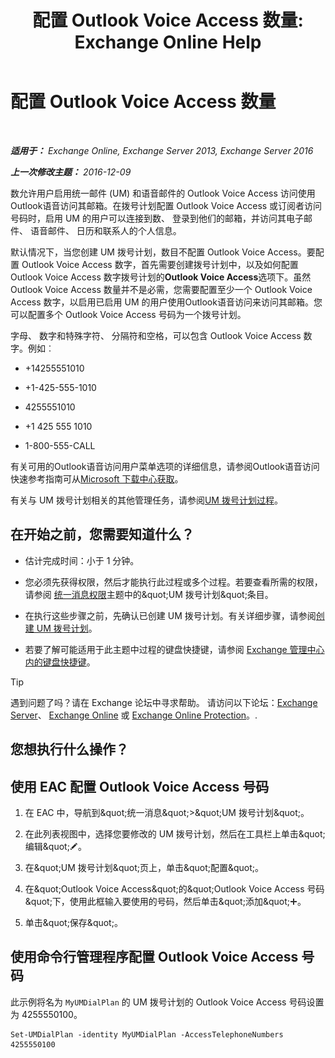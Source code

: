 ﻿---
title: '配置 Outlook Voice Access 数量: Exchange Online Help'
TOCTitle: 配置 Outlook Voice Access 数量
ms:assetid: 443c838e-f266-4893-b6b2-e5fc96579b55
ms:mtpsurl: https://technet.microsoft.com/zh-cn/library/Aa997680(v=EXCHG.150)
ms:contentKeyID: 50556559
ms.date: 05/23/2018
mtps_version: v=EXCHG.150
ms.translationtype: MT
---

# 配置 Outlook Voice Access 数量

 

_**适用于：** Exchange Online, Exchange Server 2013, Exchange Server 2016_

_**上一次修改主题：** 2016-12-09_

数允许用户启用统一邮件 (UM) 和语音邮件的 Outlook Voice Access 访问使用Outlook语音访问其邮箱。在拨号计划配置 Outlook Voice Access 或订阅者访问号码时，启用 UM 的用户可以连接到数、 登录到他们的邮箱，并访问其电子邮件、 语音邮件、 日历和联系人的个人信息。

默认情况下，当您创建 UM 拨号计划，数目不配置 Outlook Voice Access。要配置 Outlook Voice Access 数字，首先需要创建拨号计划中，以及如何配置 Outlook Voice Access 数字拨号计划的**Outlook Voice Access**选项下。虽然 Outlook Voice Access 数量并不是必需，您需要配置至少一个 Outlook Voice Access 数字，以启用已启用 UM 的用户使用Outlook语音访问来访问其邮箱。您可以配置多个 Outlook Voice Access 号码为一个拨号计划。

字母、 数字和特殊字符、 分隔符和空格，可以包含 Outlook Voice Access 数字。例如︰

  - \+14255551010

  - \+1-425-555-1010

  - 4255551010

  - \+1 425 555 1010

  - 1-800-555-CALL

有关可用的Outlook语音访问用户菜单选项的详细信息，请参阅Outlook语音访问快速参考指南可从[Microsoft 下载中心获取](https://go.microsoft.com/fwlink/p/?linkid=64645)。

有关与 UM 拨号计划相关的其他管理任务，请参阅[UM 拨号计划过程](um-dial-plan-procedures-exchange-2013-help.md)。

## 在开始之前，您需要知道什么？

  - 估计完成时间：小于 1 分钟。

  - 您必须先获得权限，然后才能执行此过程或多个过程。若要查看所需的权限，请参阅 [统一消息权限](unified-messaging-permissions-exchange-2013-help.md)主题中的\&quot;UM 拨号计划\&quot;条目。

  - 在执行这些步骤之前，先确认已创建 UM 拨号计划。有关详细步骤，请参阅[创建 UM 拨号计划](create-a-um-dial-plan-exchange-2013-help.md)。

  - 若要了解可能适用于此主题中过程的键盘快捷键，请参阅 [Exchange 管理中心内的键盘快捷键](keyboard-shortcuts-in-the-exchange-admin-center-exchange-online-protection-help.md)。

> [!TIP]  
> 遇到问题了吗？请在 Exchange 论坛中寻求帮助。 请访问以下论坛：<a href="https://go.microsoft.com/fwlink/p/?linkid=60612">Exchange Server</a>、 <a href="https://go.microsoft.com/fwlink/p/?linkid=267542">Exchange Online</a> 或 <a href="https://go.microsoft.com/fwlink/p/?linkid=285351">Exchange Online Protection</a>。.


## 您想执行什么操作？

## 使用 EAC 配置 Outlook Voice Access 号码

1.  在 EAC 中，导航到\&quot;统一消息\&quot;\>\&quot;UM 拨号计划\&quot;。

2.  在此列表视图中，选择您要修改的 UM 拨号计划，然后在工具栏上单击\&quot;编辑\&quot;![编辑图标](images/Bb124582.6f53ccb2-1f13-4c02-bea0-30690e6ea71d(EXCHG.150).gif "编辑图标")。

3.  在\&quot;UM 拨号计划\&quot;页上，单击\&quot;配置\&quot;。

4.  在\&quot;Outlook Voice Access\&quot;的\&quot;Outlook Voice Access 号码\&quot;下，使用此框输入要使用的号码，然后单击\&quot;添加\&quot;![添加图标](images/JJ218640.c1e75329-d6d7-4073-a27d-498590bbb558(EXCHG.150).gif "添加图标")。

5.  单击\&quot;保存\&quot;。

## 使用命令行管理程序配置 Outlook Voice Access 号码

此示例将名为 `MyUMDialPlan` 的 UM 拨号计划的 Outlook Voice Access 号码设置为 4255550100。

    Set-UMDialPlan -identity MyUMDialPlan -AccessTelephoneNumbers 4255550100

